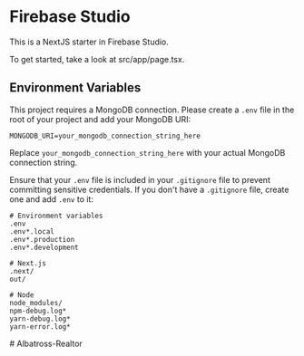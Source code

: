 # Firebase Studio

This is a NextJS starter in Firebase Studio.

To get started, take a look at src/app/page.tsx.

## Environment Variables

This project requires a MongoDB connection. Please create a `.env` file in the root of your project and add your MongoDB URI:

```
MONGODB_URI=your_mongodb_connection_string_here
```

Replace `your_mongodb_connection_string_here` with your actual MongoDB connection string.

Ensure that your `.env` file is included in your `.gitignore` file to prevent committing sensitive credentials.
If you don't have a `.gitignore` file, create one and add `.env` to it:
```
# Environment variables
.env
.env*.local
.env*.production
.env*.development

# Next.js
.next/
out/

# Node
node_modules/
npm-debug.log*
yarn-debug.log*
yarn-error.log*
```
#   A l b a t r o s s - R e a l t o r  
 